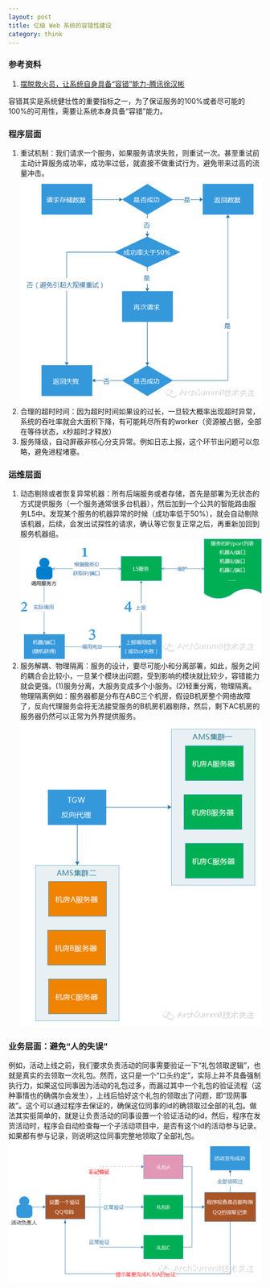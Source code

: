 ```yaml
---
layout: post
title: 亿级 Web 系统的容错性建设
category: think
---
```


### 参考资料
1. [摆脱救火员，让系统自身具备“容错”能力-腾讯徐汉彬](http://mp.weixin.qq.com/s?__biz=MzI4NzE1NTYyMg==&mid=402483623&idx=1&sn=43ba706e3919bec0661fe338bdeba3da)

容错其实是系统健壮性的重要指标之一，为了保证服务的100%或者尽可能的100%的可用性，需要让系统本身具备“容错”能力。

### 程序层面
1. 重试机制：我们请求一个服务，如果服务请求失败，则重试一次。甚至重试前主动计算服务成功率，成功率过低，就直接不做重试行为，避免带来过高的流量冲击。<br />![](/static/image/20160330_1.png)
2. 合理的超时时间：因为超时时间如果设的过长，一旦较大概率出现超时异常，系统的吞吐率就会大面积下降，有可能耗尽所有的worker（资源被占据，全部在等待状态，x秒超时才释放）
3. 服务降级，自动屏蔽非核心分支异常。例如日志上报，这个环节出问题可以忽略，避免进程堵塞。

### 运维层面
1. 动态剔除或者恢复异常机器：所有后端服务或者存储，首先是部署为无状态的方式提供服务（一个服务通常很多台机器），然后加到一个公共的智能路由服务L5中。发现某个服务的机器异常的时候（成功率低于50%），就会自动剔除该机器，后续，会发出试探性的请求，确认等它恢复正常之后，再重新加回到服务机器组。<br />![](/static/image/20160330_3.png)
2. 服务解耦、物理隔离：服务的设计，要尽可能小和分离部署，如此，服务之间的耦合会比较小，一旦某个模块出问题，受到影响的模块就比较少，容错能力就会更强。(1)服务分离，大服务变成多个小服务。(2)轻重分离，物理隔离。物理隔离例如：服务器都是分布在ABC三个机房，假设B机房整个网络故障了，反向代理服务会将无法接受服务的B机房机器剔除，然后，剩下AC机房的服务器仍然可以正常为外界提供服务。<br />![](/static/image/20160330_4.png)

### 业务层面：避免“人的失误”
例如，活动上线之前，我们要求负责活动的同事需要验证一下“礼包领取逻辑”，也就是真实的去领取一次礼包。然而，这只是一个“口头约定”，实际上并不具备强制执行力，如果这位同事因为活动的礼包过多，而漏过其中一个礼包的验证流程（这种事情也的确偶尔会发生），上线后恰好这个礼包的领取出了问题，即“现网事故”。这个可以通过程序去保证的，确保这位同事的id的确领取过全部的礼包。做法其实挺简单的，就是让负责活动的同事设置一个验证活动的id，然后，程序在发货活动时，程序会自动检查每一个子活动项目中，是否有这个id的活动参与记录。如果都有参与记录，则说明这位同事完整地领取了全部礼包。
![](/static/image/20160330_2.png)
